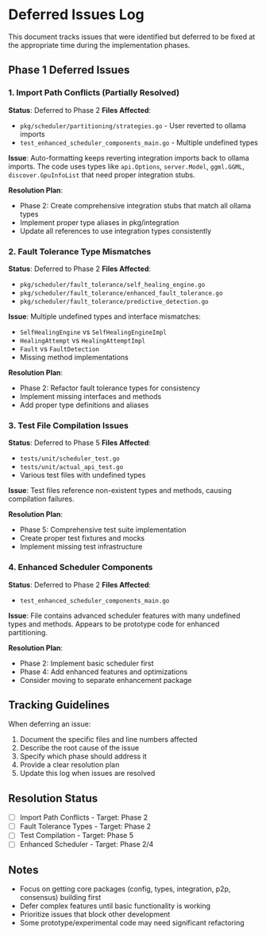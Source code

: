 # Deferred Issues Log

This document tracks issues that were identified but deferred to be fixed at the appropriate time during the implementation phases.

## Phase 1 Deferred Issues

### 1. Import Path Conflicts (Partially Resolved)
**Status**: Deferred to Phase 2
**Files Affected**:
- `pkg/scheduler/partitioning/strategies.go` - User reverted to ollama imports
- `test_enhanced_scheduler_components_main.go` - Multiple undefined types

**Issue**: Auto-formatting keeps reverting integration imports back to ollama imports. The code uses types like `api.Options`, `server.Model`, `ggml.GGML`, `discover.GpuInfoList` that need proper integration stubs.

**Resolution Plan**: 
- Phase 2: Create comprehensive integration stubs that match all ollama types
- Implement proper type aliases in pkg/integration
- Update all references to use integration types consistently

### 2. Fault Tolerance Type Mismatches
**Status**: Deferred to Phase 2
**Files Affected**:
- `pkg/scheduler/fault_tolerance/self_healing_engine.go`
- `pkg/scheduler/fault_tolerance/enhanced_fault_tolerance.go`
- `pkg/scheduler/fault_tolerance/predictive_detection.go`

**Issue**: Multiple undefined types and interface mismatches:
- `SelfHealingEngine` vs `SelfHealingEngineImpl`
- `HealingAttempt` vs `HealingAttemptImpl`
- `Fault` vs `FaultDetection`
- Missing method implementations

**Resolution Plan**:
- Phase 2: Refactor fault tolerance types for consistency
- Implement missing interfaces and methods
- Add proper type definitions and aliases

### 3. Test File Compilation Issues
**Status**: Deferred to Phase 5
**Files Affected**:
- `tests/unit/scheduler_test.go`
- `tests/unit/actual_api_test.go`
- Various test files with undefined types

**Issue**: Test files reference non-existent types and methods, causing compilation failures.

**Resolution Plan**:
- Phase 5: Comprehensive test suite implementation
- Create proper test fixtures and mocks
- Implement missing test infrastructure

### 4. Enhanced Scheduler Components
**Status**: Deferred to Phase 2
**Files Affected**:
- `test_enhanced_scheduler_components_main.go`

**Issue**: File contains advanced scheduler features with many undefined types and methods. Appears to be prototype code for enhanced partitioning.

**Resolution Plan**:
- Phase 2: Implement basic scheduler first
- Phase 4: Add enhanced features and optimizations
- Consider moving to separate enhancement package

## Tracking Guidelines

When deferring an issue:
1. Document the specific files and line numbers affected
2. Describe the root cause of the issue
3. Specify which phase should address it
4. Provide a clear resolution plan
5. Update this log when issues are resolved

## Resolution Status

- [ ] Import Path Conflicts - Target: Phase 2
- [ ] Fault Tolerance Types - Target: Phase 2  
- [ ] Test Compilation - Target: Phase 5
- [ ] Enhanced Scheduler - Target: Phase 2/4

## Notes

- Focus on getting core packages (config, types, integration, p2p, consensus) building first
- Defer complex features until basic functionality is working
- Prioritize issues that block other development
- Some prototype/experimental code may need significant refactoring
